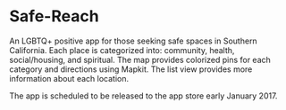 # Safe-Reach
An LGBTQ+ positive app for those seeking safe spaces in Southern California. Each place is categorized into: community, health, social/housing, and spiritual. The map provides colorized pins for each category and directions using Mapkit. The list view provides more information about each location. 

The app is scheduled to be released to the app store early January 2017. 

